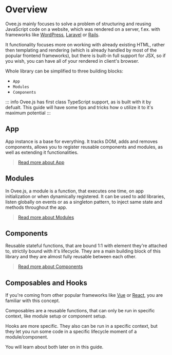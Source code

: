 # Overview

Ovee.js mainly focuses to solve a problem of structuring and reusing JavaScript code on a website, which was rendered on a server, f.ex. with frameworks like [WordPress](https://wordpress.org/), [Laravel](https://laravel.com/) or [Rails](https://rubyonrails.org/).

It functionality focuses more on working with already existing HTML, rather then templating and rendering (which is already handled by most of the popular frontend frameworks), but there is built-in full support for JSX, so if you wish, you can have all of your rendered in client's browser.

Whole library can be simplified to three building blocks:
 - `App`
 - `Modules`
 - `Components`

::: info
Ovee.js has first class TypeScript support, as is built with it by defualt. This guide will have some tips and tricks how o utilize it to it's maximum potential
:::

## App

App instance is a base for everything. It tracks DOM, adds and removes components, allows you to register reusable components and modules, as well as extending it functionalities.

> [Read more about App](./usage/app.md)

## Modules

In Ovee.js, a module is a function, that executes one time, on app initialization or when dynamically registered. It can be used to add libraries, listen globally on events or as a singleton pattern, to inject same state and methods throughout the app.

> [Read more about Modules](./usage/modules.md)

## Components

Reusable stateful functions, that are bound 1:1 with element they're attached to, strictily bound with it's lifecycle. They are a main building block of this library and they are almost fully reusable between each other.

> [Read more about Components](./usage/components.md)

## Composables and Hooks

If you're coming from other popular frameworks like [Vue](https://vuejs.org/) or [React](https://react.dev/), you are familiar with this concept.

Composables are a reusable functions, that can only be run in specific context, like module setup or component setup.

Hooks are more specific. They also can be run in a specific context, but they let you run some code in a specific lifecycle moment of a module/component.

You will learn about both later on in this guide.
